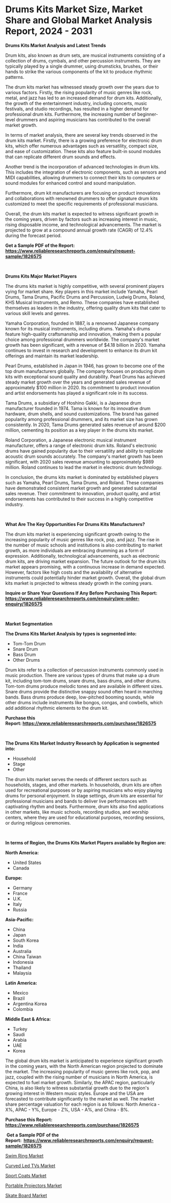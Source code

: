 <p><h1>Drums Kits Market Size, Market Share and Global Market Analysis Report, 2024 - 2031</h1></p><p><strong>Drums Kits Market Analysis and Latest Trends</strong></p>
<p><p>Drum kits, also known as drum sets, are musical instruments consisting of a collection of drums, cymbals, and other percussion instruments. They are typically played by a single drummer, using drumsticks, brushes, or their hands to strike the various components of the kit to produce rhythmic patterns.</p><p>The drum kits market has witnessed steady growth over the years due to various factors. Firstly, the rising popularity of music genres like rock, metal, and jazz has led to an increased demand for drum kits. Additionally, the growth of the entertainment industry, including concerts, music festivals, and studio recordings, has resulted in a higher demand for professional drum kits. Furthermore, the increasing number of beginner-level drummers and aspiring musicians has contributed to the overall market growth.</p><p>In terms of market analysis, there are several key trends observed in the drum kits market. Firstly, there is a growing preference for electronic drum kits, which offer numerous advantages such as versatility, compact size, and ease of customization. These kits also feature built-in sound modules that can replicate different drum sounds and effects.</p><p>Another trend is the incorporation of advanced technologies in drum kits. This includes the integration of electronic components, such as sensors and MIDI capabilities, allowing drummers to connect their kits to computers or sound modules for enhanced control and sound manipulation.</p><p>Furthermore, drum kit manufacturers are focusing on product innovations and collaborations with renowned drummers to offer signature drum kits customized to meet the specific requirements of professional musicians.</p><p>Overall, the drum kits market is expected to witness significant growth in the coming years, driven by factors such as increasing interest in music, rising disposable income, and technological advancements. The market is projected to grow at a compound annual growth rate (CAGR) of 12.4% during the forecast period.</p></p>
<p><strong>Get a Sample PDF of the Report:&nbsp; <a href="https://www.reliableresearchreports.com/enquiry/request-sample/1826575">https://www.reliableresearchreports.com/enquiry/request-sample/1826575</a></strong></p>
<p>&nbsp;</p>
<p><strong>Drums Kits Major Market Players</strong></p>
<p><p>The drums kits market is highly competitive, with several prominent players vying for market share. Key players in this market include Yamaha, Pearl Drums, Tama Drums, Pacific Drums and Percussion, Ludwig Drums, Roland, KHS Musical Instruments, and Remo. These companies have established themselves as leaders in the industry, offering quality drum kits that cater to various skill levels and genres.</p><p>Yamaha Corporation, founded in 1887, is a renowned Japanese company known for its musical instruments, including drums. Yamaha's drums feature high-quality craftsmanship and innovation, making them a popular choice among professional drummers worldwide. The company's market growth has been significant, with a revenue of $4.18 billion in 2020. Yamaha continues to invest in research and development to enhance its drum kit offerings and maintain its market leadership.</p><p>Pearl Drums, established in Japan in 1946, has grown to become one of the top drum manufacturers globally. The company focuses on producing drum kits with exceptional sound quality and durability. Pearl Drums has achieved steady market growth over the years and generated sales revenue of approximately $100 million in 2020. Its commitment to product innovation and artist endorsements has played a significant role in its success.</p><p>Tama Drums, a subsidiary of Hoshino Gakki, is a Japanese drum manufacturer founded in 1974. Tama is known for its innovative drum hardware, drum shells, and sound customizations. The brand has gained popularity among professional drummers, and its market size has grown consistently. In 2020, Tama Drums generated sales revenue of around $200 million, cementing its position as a key player in the drums kits market.</p><p>Roland Corporation, a Japanese electronic musical instrument manufacturer, offers a range of electronic drum kits. Roland's electronic drums have gained popularity due to their versatility and ability to replicate acoustic drum sounds accurately. The company's market growth has been significant, with 2020 sales revenue amounting to approximately $989 million. Roland continues to lead the market in electronic drum technology.</p><p>In conclusion, the drums kits market is dominated by established players such as Yamaha, Pearl Drums, Tama Drums, and Roland. These companies have demonstrated consistent market growth and generated substantial sales revenue. Their commitment to innovation, product quality, and artist endorsements has contributed to their success in a highly competitive industry.</p></p>
<p>&nbsp;</p>
<p><strong>What Are The Key Opportunities For Drums Kits Manufacturers?</strong></p>
<p><p>The drum kits market is experiencing significant growth owing to the increasing popularity of music genres like rock, pop, and jazz. The rise in the number of music schools and institutions is also contributing to market growth, as more individuals are embracing drumming as a form of expression. Additionally, technological advancements, such as electronic drum kits, are driving market expansion. The future outlook for the drum kits market appears promising, with a continuous increase in demand expected. However, factors like high costs and the availability of alternative instruments could potentially hinder market growth. Overall, the global drum kits market is projected to witness steady growth in the coming years.</p></p>
<p><strong>Inquire or Share Your Questions If Any Before Purchasing This Report: <a href="https://www.reliableresearchreports.com/enquiry/pre-order-enquiry/1826575">https://www.reliableresearchreports.com/enquiry/pre-order-enquiry/1826575</a></strong></p>
<p>&nbsp;</p>
<p><strong>Market Segmentation</strong></p>
<p><strong>The Drums Kits Market Analysis by types is segmented into:</strong></p>
<p><ul><li>Tom-Tom Drum</li><li>Snare Drum</li><li>Bass Drum</li><li>Other Drums</li></ul></p>
<p><p>Drum kits refer to a collection of percussion instruments commonly used in music production. There are various types of drums that make up a drum kit, including tom-tom drums, snare drums, bass drums, and other drums. Tom-tom drums produce melodic tones and are available in different sizes. Snare drums provide the distinctive snappy sound often heard in marching bands. Bass drums produce deep, low-pitched booming sounds, while other drums include instruments like bongos, congas, and cowbells, which add additional rhythmic elements to the drum kit.</p></p>
<p><strong>Purchase this Report:&nbsp;<a href="https://www.reliableresearchreports.com/purchase/1826575">https://www.reliableresearchreports.com/purchase/1826575</a></strong></p>
<p>&nbsp;</p>
<p><strong>The Drums Kits Market Industry Research by Application is segmented into:</strong></p>
<p><ul><li>Household</li><li>Stage</li><li>Other</li></ul></p>
<p><p>The drum kits market serves the needs of different sectors such as households, stages, and other markets. In households, drum kits are often used for recreational purposes or by aspiring musicians who enjoy playing drums for personal enjoyment. In stage settings, drum kits are essential for professional musicians and bands to deliver live performances with captivating rhythm and beats. Furthermore, drum kits also find applications in other markets, like music schools, recording studios, and worship centers, where they are used for educational purposes, recording sessions, or during religious ceremonies.</p></p>
<p>&nbsp;</p>
<p><strong>In terms of Region, the Drums Kits Market Players available by Region are:</strong></p>
<p>
    <p> <strong> North America: </strong>
        <ul>
            <li>United States</li>
            <li>Canada</li>
        </ul>
        </p> 
    <p> <strong> Europe: </strong>
        <ul>
            <li>Germany</li>
            <li>France</li>
            <li>U.K.</li>
            <li>Italy</li>
            <li>Russia</li>
        </ul>
        </p> 
    <p> <strong> Asia-Pacific: </strong>
        <ul>
            <li>China</li>
            <li>Japan</li>
            <li>South Korea</li>
            <li>India</li>
            <li>Australia</li>
            <li>China Taiwan</li>
            <li>Indonesia</li>
            <li>Thailand</li>
            <li>Malaysia</li>
        </ul>
        </p> 
    <p> <strong> Latin America: </strong>
        <ul>
            <li>Mexico</li>
            <li>Brazil</li>
            <li>Argentina Korea</li>
            <li>Colombia</li>
        </ul>
        </p> 
    <p> <strong> Middle East & Africa: </strong>
        <ul>
            <li>Turkey</li>
            <li>Saudi</li>
            <li>Arabia</li>
            <li>UAE</li>
            <li>Korea</li>
        </ul>
    </p>
    </p>
<p><p>The global drum kits market is anticipated to experience significant growth in the coming years, with the North American region projected to dominate the market. The increasing popularity of music genres like rock, pop, and jazz, coupled with the rising number of musicians in North America, is expected to fuel market growth. Similarly, the APAC region, particularly China, is also likely to witness substantial growth due to the region's growing interest in Western music styles. Europe and the USA are forecasted to contribute significantly to the market as well. The market share percentage valuation for each region is as follows: North America - X%, APAC - Y%, Europe - Z%, USA - A%, and China - B%.</p></p>
<p><strong>Purchase this Report: <a href="https://www.reliableresearchreports.com/purchase/1826575">https://www.reliableresearchreports.com/purchase/1826575</a></strong></p>
<p>&nbsp;<strong>Get a Sample PDF of the Report:&nbsp;&nbsp;<a href="https://www.reliableresearchreports.com/enquiry/request-sample/1826575">https://www.reliableresearchreports.com/enquiry/request-sample/1826575</a></strong></p>
<p><strong></strong></p>
<p><p><a href="https://github.com/nicoletavirag/Market-Research-Report-List-1/blob/main/swim-ring-market.md">Swim Ring Market</a></p><p><a href="https://github.com/zeberleansnyderallisonwjfli/Market-Research-Report-List-1/blob/main/curved-led-tvs-market.md">Curved Led TVs Market</a></p><p><a href="https://github.com/wwwkeltoum/Market-Research-Report-List-1/blob/main/sport-coats-market.md">Sport Coats Market</a></p><p><a href="https://github.com/arionmp/Market-Research-Report-List-1/blob/main/portable-projectors-market.md">Portable Projectors Market</a></p><p><a href="https://github.com/kosella/Market-Research-Report-List-1/blob/main/skate-board-market.md">Skate Board Market</a></p></p>